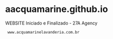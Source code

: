 # aacquamarine.github.io
WEBSITE Iniciado e Finalizado - 27A Agency
 
     www.acquamarinelavanderia.com.br
     
     
     
